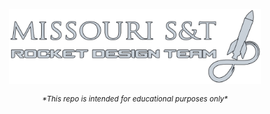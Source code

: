 <p align="center">
    <img src="assets/images/RDT_LOGO.png" width="80%">
</p>

<p align="center"><sup><em>*This repo is intended for educational purposes only*</em></sup></p>


